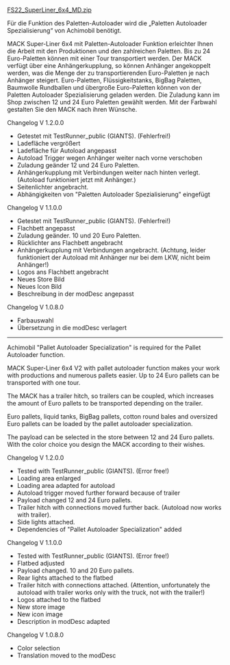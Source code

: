 
[FS22_SuperLiner_6x4_MD.zip](https://github.com/Memdor/FS22_SuperLiner_6x4_MD/files/8017776/FS22_SuperLiner_6x4_MD.zip)


Für die Funktion des Paletten-Autoloader wird die „Paletten Autoloader Spezialisierung“ von Achimobil benötigt.

MACK Super-Liner 6x4 mit Paletten-Autoloader Funktion 
erleichter Ihnen die Arbeit mit den Produktionen und den zahlreichen Paletten.
Bis zu 24 Euro-Paletten können mit einer Tour transportiert werden.
Der MACK verfügt über eine Anhängerkupplung, so können Anhänger angekoppelt werden, was die Menge der zu transportierenden Euro-Paletten je nach Anhänger steigert.
Euro-Paletten,  Flüssigkeitstanks, BigBag Paletten, Baumwolle Rundballen und übergroße Euro-Paletten können von der Paletten Autoloader Spezialisierung geladen werden.
Die Zuladung kann im Shop zwischen 12 und 24 Euro Paletten gewählt werden.
Mit der Farbwahl gestalten Sie den MACK nach ihren Wünsche.

Changelog V 1.2.0.0
- Getestet mit TestRunner_public (GIANTS). (Fehlerfrei!)
- Ladefläche vergrößert
- Ladefläche für Autoload angepasst
- Autoload Trigger wegen Anhänger weiter nach vorne verschoben
- Zuladung geänder 12 und 24 Euro Paletten.
- Anhängerkupplung mit Verbindungen weiter nach hinten verlegt. (Autoload funktioniert jetzt mit Anhänger.)
- Seitenlichter angebracht.
- Abhängigkeiten von "Paletten Autoloader Spezialisierung" eingefügt

Changelog V 1.1.0.0
- Getestet mit TestRunner_public (GIANTS). (Fehlerfrei!)
- Flachbett angepasst
- Zuladung geänder. 10 und 20 Euro Paletten.
- Rücklichter ans Flachbett angebracht
- Anhängerkupplung mit Verbindungen angebracht. (Achtung, leider funktioniert der Autoload mit Anhänger nur bei dem LKW, nicht beim Anhänger!)
- Logos ans Flachbett angebracht
- Neues Store Bild
- Neues Icon Bild
- Beschreibung in der modDesc angepasst

Changelog V 1.0.8.0
- Farbauswahl
- Übersetzung in die modDesc verlagert

-----------------------------------------------------------------------

Achimobil "Pallet Autoloader Specialization" is required for the Pallet Autoloader function.

MACK Super-Liner 6x4 V2 with pallet autoloader function makes your work with productions and numerous pallets easier. 
Up to 24 Euro pallets can be transported with one tour. 

The MACK has a trailer hitch, so trailers can be coupled, which increases the amount of Euro pallets to be transported depending on the trailer.

Euro pallets, liquid tanks, BigBag pallets, cotton round bales and oversized Euro pallets can be loaded by the pallet autoloader specialization.

The payload can be selected in the store between 12 and 24 Euro pallets. 
With the color choice you design the MACK according to their wishes.

Changelog V 1.2.0.0
- Tested with TestRunner_public (GIANTS). (Error free!)
- Loading area enlarged
- Loading area adapted for autoload
- Autoload trigger moved further forward because of trailer
- Payload changed 12 and 24 Euro pallets.
- Trailer hitch with connections moved further back. (Autoload now works with trailer).
- Side lights attached.
- Dependencies of "Pallet Autoloader Specialization" added

Changelog V 1.1.0.0
- Tested with TestRunner_public (GIANTS). (Error free!)
- Flatbed adjusted
- Payload changed. 10 and 20 Euro pallets.
- Rear lights attached to the flatbed
- Trailer hitch with connections attached. (Attention, unfortunately the autoload with trailer works only with the truck, not with the trailer!)
- Logos attached to the flatbed
- New store image
- New icon image
- Description in modDesc adapted

Changelog V 1.0.8.0
- Color selection
- Translation moved to the modDesc
